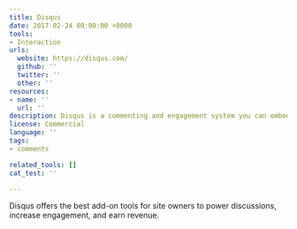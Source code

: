 ```yaml
---
title: Disqus
date: 2017-02-24 00:00:00 +0000
tools:
- Interaction
urls:
  website: https://disqus.com/
  github: ''
  twitter: ''
  other: ''
resources:
- name: ''
  url: ''
description: Disqus is a commenting and engagement system you can embed on your website.
license: Commercial
language: ''
tags:
- comments

related_tools: []
cat_test: ''

---
```

Disqus offers the best add-on tools for site owners to power discussions, increase engagement, and earn revenue.

